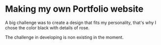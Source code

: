 # Making my own Portfolio website

A big challenge was to create a design that fits my personality,
that's why I chose the color black with details of rose.

The challenge in developing is non existing in the moment.
